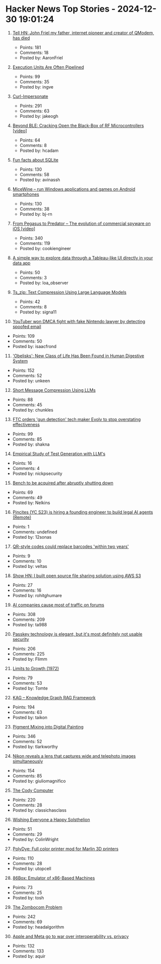 # Hacker News Top Stories - 2024-12-30 19:01:24

1. [Tell HN: John Friel my father, internet pioneer and creator of QModem, has died](undefined)
   - Points: 181
   - Comments: 18
   - Posted by: AaronFriel

2. [Execution Units Are Often Pipelined](https://blog.xoria.org/pipelining/)
   - Points: 99
   - Comments: 35
   - Posted by: ingve

3. [Curl-Impersonate](https://github.com/lexiforest/curl-impersonate)
   - Points: 291
   - Comments: 63
   - Posted by: jakeogh

4. [Beyond BLE: Cracking Open the Black-Box of RF Microcontrollers [video]](https://media.ccc.de/v/38c3-beyond-ble-cracking-open-the-black-box-of-rf-microcontrollers)
   - Points: 64
   - Comments: 8
   - Posted by: hcadam

5. [Fun facts about SQLite](https://avi.im/blag/2024/sqlite-facts/)
   - Points: 130
   - Comments: 58
   - Posted by: avinassh

6. [MiceWine – run Windows applications and games on Android smartphones](https://github.com/KreitinnSoftware/MiceWine-Application)
   - Points: 130
   - Comments: 38
   - Posted by: bj-rn

7. [From Pegasus to Predator – The evolution of commercial spyware on iOS [video]](https://media.ccc.de/v/38c3-from-pegasus-to-predator-the-evolution-of-commercial-spyware-on-ios)
   - Points: 340
   - Comments: 119
   - Posted by: cookiengineer

8. [A simple way to explore data through a Tableau-like UI directly in your data app](https://github.com/panel-extensions/panel-graphic-walker)
   - Points: 50
   - Comments: 3
   - Posted by: loa_observer

9. [Ts_zip: Text Compression Using Large Language Models](https://bellard.org/ts_zip/)
   - Points: 42
   - Comments: 8
   - Posted by: signa11

10. [YouTuber won DMCA fight with fake Nintendo lawyer by detecting spoofed email](https://arstechnica.com/tech-policy/2024/12/youtuber-won-dmca-fight-with-fake-nintendo-lawyer-by-detecting-spoofed-email/)
   - Points: 109
   - Comments: 50
   - Posted by: isaacfrond

11. ['Obelisks': New Class of Life Has Been Found in Human Digestive System](https://www.sciencealert.com/obelisks-entirely-new-class-of-life-has-been-found-in-the-human-digestive-system)
   - Points: 152
   - Comments: 52
   - Posted by: unkeen

12. [Short Message Compression Using LLMs](https://bellard.org/ts_sms/)
   - Points: 88
   - Comments: 45
   - Posted by: chunkles

13. [FTC orders 'gun detection' tech maker Evolv to stop overstating effectiveness](https://www.techdirt.com/2024/12/30/ftc-orders-gun-detection-tech-maker-evolv-to-stop-overstating-effectiveness-of-its-glorified-metal-detectors/)
   - Points: 99
   - Comments: 85
   - Posted by: shakna

14. [Empirical Study of Test Generation with LLM's](https://arxiv.org/abs/2406.18181)
   - Points: 16
   - Comments: 4
   - Posted by: nickpsecurity

15. [Bench to be acquired after abruptly shutting down](https://techcrunch.com/2024/12/30/bench-to-be-acquired-after-abruptly-shutting-down/)
   - Points: 69
   - Comments: 49
   - Posted by: Nelkins

16. [Pincites (YC S23) is hiring a founding engineer to build legal AI agents (Remote)](https://www.ycombinator.com/companies/pincites/jobs)
   - Points: 1
   - Comments: undefined
   - Posted by: 12sonas

17. [QR-style codes could replace barcodes 'within two years'](https://www.theguardian.com/technology/2024/dec/30/barcodes-could-be-superseded-by-a-more-powerful-alternative-by-the-end-of-2027)
   - Points: 9
   - Comments: 10
   - Posted by: veltas

18. [Show HN: I built open source file sharing solution using AWS S3](https://s3-file-share-for-free-35n2u.kinsta.app/)
   - Points: 27
   - Comments: 16
   - Posted by: rohitghumare

19. [AI companies cause most of traffic on forums](https://pod.geraspora.de/posts/17342163)
   - Points: 308
   - Comments: 209
   - Posted by: ta988

20. [Passkey technology is elegant, but it's most definitely not usable security](https://arstechnica.com/security/2024/12/passkey-technology-is-elegant-but-its-most-definitely-not-usable-security/)
   - Points: 206
   - Comments: 225
   - Posted by: Flimm

21. [Limits to Growth (1972)](http://bit-player.org/extras/limits/)
   - Points: 79
   - Comments: 53
   - Posted by: Tomte

22. [KAG – Knowledge Graph RAG Framework](https://github.com/OpenSPG/KAG)
   - Points: 194
   - Comments: 63
   - Posted by: taikon

23. [Pigment Mixing into Digital Painting](https://scrtwpns.com/mixbox/)
   - Points: 346
   - Comments: 52
   - Posted by: tlarkworthy

24. [Nikon reveals a lens that captures wide and telephoto images simultaneously](https://www.digitalcameraworld.com/cameras/dash-cams/nikon-reveals-incredible-lens-that-captures-wide-and-telephoto-images-simultaneously)
   - Points: 154
   - Comments: 85
   - Posted by: giuliomagnifico

25. [The Cody Computer](https://www.codycomputer.org/)
   - Points: 220
   - Comments: 28
   - Posted by: classichasclass

26. [Wishing Everyone a Happy Solsthelion](https://www.solipsys.co.uk/ZimExpt/Solsthelion.html)
   - Points: 51
   - Comments: 29
   - Posted by: ColinWright

27. [PolyDye: Full color printer mod for Marlin 3D printers](https://github.com/cooljjj33/PolyDye)
   - Points: 110
   - Comments: 28
   - Posted by: utopcell

28. [86Box: Emulator of x86-Based Machines](https://github.com/86Box/86Box)
   - Points: 73
   - Comments: 25
   - Posted by: tosh

29. [The Zombocom Problem](https://newsletter.squishy.computer/p/the-zombocom-problem)
   - Points: 242
   - Comments: 69
   - Posted by: headalgorithm

30. [Apple and Meta go to war over interoperability vs. privacy](https://techcrunch.com/2024/12/19/apple-and-meta-go-to-war-over-interoperability-vs-privacy/)
   - Points: 132
   - Comments: 133
   - Posted by: aquir

